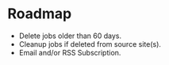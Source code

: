 # Roadmap
- Delete jobs older than 60 days.
- Cleanup jobs if deleted from source site(s).
- Email and/or RSS Subscription.
